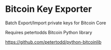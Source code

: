 # Bitcoin Key Exporter
Batch Export/Import private keys for Bitcoin Core

Requires petertodds Bitcoin Python library

https://github.com/petertodd/python-bitcoinlib

